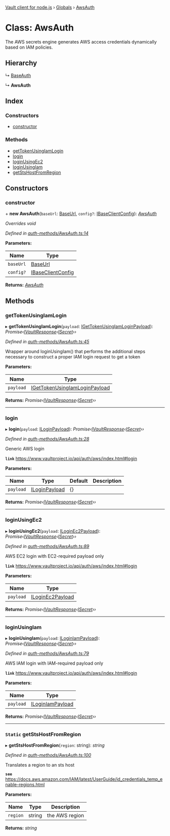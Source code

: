 [Vault client for node.js](../README.md) › [Globals](../globals.md) › [AwsAuth](awsauth.md)

# Class: AwsAuth

The AWS secrets engine generates AWS access credentials dynamically based on IAM policies.

## Hierarchy

  ↳ [BaseAuth](baseauth.md)

  ↳ **AwsAuth**

## Index

### Constructors

* [constructor](awsauth.md#constructor)

### Methods

* [getTokenUsingIamLogin](awsauth.md#gettokenusingiamlogin)
* [login](awsauth.md#login)
* [loginUsingEc2](awsauth.md#loginusingec2)
* [loginUsingIam](awsauth.md#loginusingiam)
* [getStsHostFromRegion](awsauth.md#static-getstshostfromregion)

## Constructors

###  constructor

\+ **new AwsAuth**(`baseUrl`: [BaseUrl](../globals.md#baseurl), `config?`: [IBaseClientConfig](../interfaces/ibaseclientconfig.md)): *[AwsAuth](awsauth.md)*

*Overrides void*

*Defined in [auth-methods/AwsAuth.ts:14](https://github.com/theogravity/vault-tacular/blob/3b53ca7/src/auth-methods/AwsAuth.ts#L14)*

**Parameters:**

Name | Type |
------ | ------ |
`baseUrl` | [BaseUrl](../globals.md#baseurl) |
`config?` | [IBaseClientConfig](../interfaces/ibaseclientconfig.md) |

**Returns:** *[AwsAuth](awsauth.md)*

## Methods

###  getTokenUsingIamLogin

▸ **getTokenUsingIamLogin**(`payload`: [IGetTokenUsingIamLoginPayload](../globals.md#igettokenusingiamloginpayload)): *Promise‹[IVaultResponse](../interfaces/ivaultresponse.md)‹[ISecret](../interfaces/isecret.md)››*

*Defined in [auth-methods/AwsAuth.ts:45](https://github.com/theogravity/vault-tacular/blob/3b53ca7/src/auth-methods/AwsAuth.ts#L45)*

Wrapper around loginUsingIam() that performs the additional steps
necessary to construct a proper IAM login request to get a token

**Parameters:**

Name | Type |
------ | ------ |
`payload` | [IGetTokenUsingIamLoginPayload](../globals.md#igettokenusingiamloginpayload) |

**Returns:** *Promise‹[IVaultResponse](../interfaces/ivaultresponse.md)‹[ISecret](../interfaces/isecret.md)››*

___

###  login

▸ **login**(`payload`: [ILoginPayload](../globals.md#iloginpayload)): *Promise‹[IVaultResponse](../interfaces/ivaultresponse.md)‹[ISecret](../interfaces/isecret.md)››*

*Defined in [auth-methods/AwsAuth.ts:28](https://github.com/theogravity/vault-tacular/blob/3b53ca7/src/auth-methods/AwsAuth.ts#L28)*

Generic AWS login

**`link`** https://www.vaultproject.io/api/auth/aws/index.html#login

**Parameters:**

Name | Type | Default | Description |
------ | ------ | ------ | ------ |
`payload` | [ILoginPayload](../globals.md#iloginpayload) | {} |   |

**Returns:** *Promise‹[IVaultResponse](../interfaces/ivaultresponse.md)‹[ISecret](../interfaces/isecret.md)››*

___

###  loginUsingEc2

▸ **loginUsingEc2**(`payload`: [ILoginEc2Payload](../globals.md#iloginec2payload)): *Promise‹[IVaultResponse](../interfaces/ivaultresponse.md)‹[ISecret](../interfaces/isecret.md)››*

*Defined in [auth-methods/AwsAuth.ts:89](https://github.com/theogravity/vault-tacular/blob/3b53ca7/src/auth-methods/AwsAuth.ts#L89)*

AWS EC2 login with EC2-required payload only

**`link`** https://www.vaultproject.io/api/auth/aws/index.html#login

**Parameters:**

Name | Type |
------ | ------ |
`payload` | [ILoginEc2Payload](../globals.md#iloginec2payload) |

**Returns:** *Promise‹[IVaultResponse](../interfaces/ivaultresponse.md)‹[ISecret](../interfaces/isecret.md)››*

___

###  loginUsingIam

▸ **loginUsingIam**(`payload`: [ILoginIamPayload](../globals.md#iloginiampayload)): *Promise‹[IVaultResponse](../interfaces/ivaultresponse.md)‹[ISecret](../interfaces/isecret.md)››*

*Defined in [auth-methods/AwsAuth.ts:79](https://github.com/theogravity/vault-tacular/blob/3b53ca7/src/auth-methods/AwsAuth.ts#L79)*

AWS IAM login with IAM-required payload only

**`link`** https://www.vaultproject.io/api/auth/aws/index.html#login

**Parameters:**

Name | Type |
------ | ------ |
`payload` | [ILoginIamPayload](../globals.md#iloginiampayload) |

**Returns:** *Promise‹[IVaultResponse](../interfaces/ivaultresponse.md)‹[ISecret](../interfaces/isecret.md)››*

___

### `Static` getStsHostFromRegion

▸ **getStsHostFromRegion**(`region`: string): *string*

*Defined in [auth-methods/AwsAuth.ts:100](https://github.com/theogravity/vault-tacular/blob/3b53ca7/src/auth-methods/AwsAuth.ts#L100)*

Translates a region to an sts host

**`see`** https://docs.aws.amazon.com/IAM/latest/UserGuide/id_credentials_temp_enable-regions.html

**Parameters:**

Name | Type | Description |
------ | ------ | ------ |
`region` | string | the AWS region  |

**Returns:** *string*
